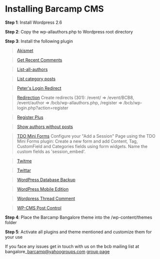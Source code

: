 # Installing Barcamp CMS #

**Step 1**: Install Wordpress 2.6

**Step 2**: Copy the wp-allauthors.php to Wordpress root directory

**Step 3**: Install the following plugin

> [Akismet](http://akismet.com/)

> [Get Recent Comments](http://blog.jodies.de/archiv/2004/11/13/recent-comments/)

> [List-all-authors](http://www.song-line.de/2008/05/25/plugin-list-all-authors/)

> [List category posts](http://picandocodigo.net/programacion/wordpress/list-category-posts-wordpress-plugin-english/)

> [Peter's Login Redirect](http://www.theblog.ca/wplogin-redirect)

> [Redirection](http://urbangiraffe.com/plugins/redirection/)
> Create redirects (301): /event/ => /event/BCB8, /event/author => /bcb/wp-allauthors.php, /register => /bcb/wp-login.php?action=register

> [Register Plus](http://skullbit.com/wordpress-plugin/register-plus/)

> [Show authors without posts](http://wordpress.org/support/topic/221525)

> [TDO Mini Forms](http://thedeadone.net/download/tdo-mini-forms-wordpress-plugin/)
> Configure your "Add a Session" Page using the TDO Mini Forms plugin: Create a new form and add Content, Tag, CustomField and Categories fields using form widgets. Name the custom fields as 'session\_embed'.

> [Twitme](http://www.phpvrouwen.nl/twitme)

> [Twittar](http://smashingmagazine.com)

> [WordPress Database Backup](http://www.ilfilosofo.com/blog/wp-db-backup)

> [WordPress Mobile Edition](http://alexking.org/projects/wordpress)

> [Wordpress Thread Comment](http://blog.2i2j.com/plugins/wordpress-thread-comment)

> [WP-CMS Post Control](http://wp-cms.com/our-wordpress-plugins/post-control/)

**Step 4**: Place the Barcamp Bangalore theme into the /wp-content/themes folder

**Step 5**: Activate all plugins and theme mentioned and customize them for your use



If you face any issues get in touch with us on the bcb mailing list at bangalore\_barcamp@yahoogroups.com [group page](http://groups.yahoo.com/group/bangalore_barcamp)